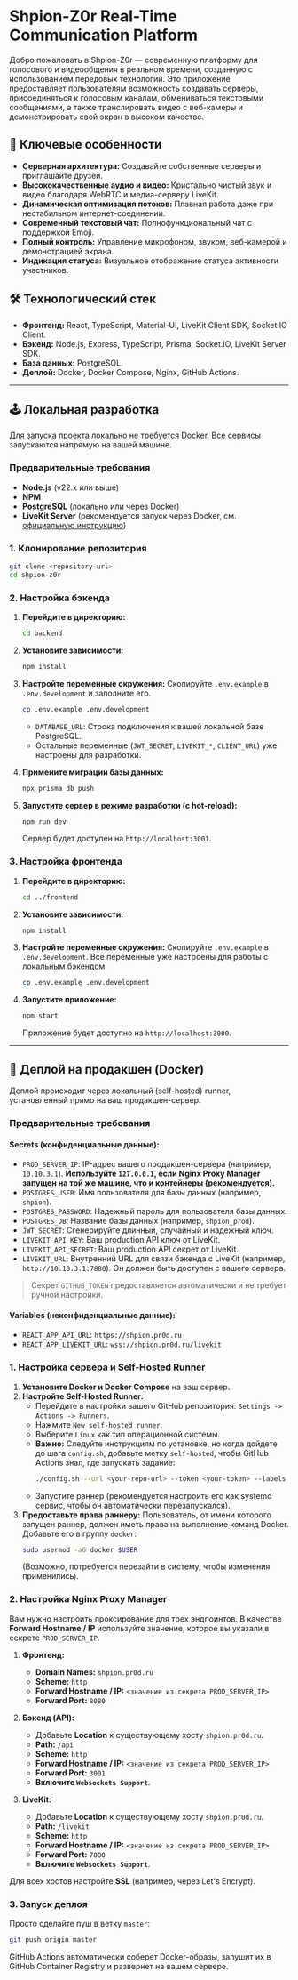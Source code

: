 # Shpion-Z0r Real-Time Communication Platform

Добро пожаловать в Shpion-Z0r — современную платформу для голосового и видеообщения в реальном времени, созданную с использованием передовых технологий. Это приложение предоставляет пользователям возможность создавать серверы, присоединяться к голосовым каналам, обмениваться текстовыми сообщениями, а также транслировать видео с веб-камеры и демонстрировать свой экран в высоком качестве.

## 🚀 Ключевые особенности

- **Серверная архитектура:** Создавайте собственные серверы и приглашайте друзей.
- **Высококачественные аудио и видео:** Кристально чистый звук и видео благодаря WebRTC и медиа-серверу LiveKit.
- **Динамическая оптимизация потоков:** Плавная работа даже при нестабильном интернет-соединении.
- **Современный текстовый чат:** Полнофункциональный чат с поддержкой Emoji.
- **Полный контроль:** Управление микрофоном, звуком, веб-камерой и демонстрацией экрана.
- **Индикация статуса:** Визуальное отображение статуса активности участников.

## 🛠️ Технологический стек

- **Фронтенд:** React, TypeScript, Material-UI, LiveKit Client SDK, Socket.IO Client.
- **Бэкенд:** Node.js, Express, TypeScript, Prisma, Socket.IO, LiveKit Server SDK.
- **База данных:** PostgreSQL.
- **Деплой:** Docker, Docker Compose, Nginx, GitHub Actions.

---

## 🕹️ Локальная разработка

Для запуска проекта локально не требуется Docker. Все сервисы запускаются напрямую на вашей машине.

### Предварительные требования
- **Node.js** (v22.x или выше)
- **NPM**
- **PostgreSQL** (локально или через Docker)
- **LiveKit Server** (рекомендуется запуск через Docker, см. [официальную инструкцию](https://docs.livekit.io/self-hosting/))

### 1. Клонирование репозитория
```bash
git clone <repository-url>
cd shpion-z0r
```

### 2. Настройка бэкенда
1.  **Перейдите в директорию:**
    ```bash
    cd backend
    ```
2.  **Установите зависимости:**
    ```bash
    npm install
    ```
3.  **Настройте переменные окружения:**
    Скопируйте `.env.example` в `.env.development` и заполните его.
    ```bash
    cp .env.example .env.development
    ```
    *   `DATABASE_URL`: Строка подключения к вашей локальной базе PostgreSQL.
    *   Остальные переменные (`JWT_SECRET`, `LIVEKIT_*`, `CLIENT_URL`) уже настроены для разработки.

4.  **Примените миграции базы данных:**
    ```bash
    npx prisma db push
    ```
5.  **Запустите сервер в режиме разработки (с hot-reload):**
    ```bash
    npm run dev
    ```
    Сервер будет доступен на `http://localhost:3001`.

### 3. Настройка фронтенда
1.  **Перейдите в директорию:**
    ```bash
    cd ../frontend
    ```
2.  **Установите зависимости:**
    ```bash
    npm install
    ```
3.  **Настройте переменные окружения:**
    Скопируйте `.env.example` в `.env.development`. Все переменные уже настроены для работы с локальным бэкендом.
    ```bash
    cp .env.example .env.development
    ```
4.  **Запустите приложение:**
    ```bash
    npm start
    ```
    Приложение будет доступно на `http://localhost:3000`.

---

## 🚀 Деплой на продакшен (Docker)

Деплой происходит через локальный (self-hosted) runner, установленный прямо на ваш продакшен-сервер.

### Предварительные требования

#### Secrets (конфиденциальные данные):
-   `PROD_SERVER_IP`: IP-адрес вашего продакшен-сервера (например, `10.10.3.1`). **Используйте `127.0.0.1`, если Nginx Proxy Manager запущен на той же машине, что и контейнеры (рекомендуется).**
-   `POSTGRES_USER`: Имя пользователя для базы данных (например, `shpion`).
-   `POSTGRES_PASSWORD`: Надежный пароль для пользователя базы данных.
-   `POSTGRES_DB`: Название базы данных (например, `shpion_prod`).
-   `JWT_SECRET`: Сгенерируйте длинный, случайный и надежный ключ.
-   `LIVEKIT_API_KEY`: Ваш production API ключ от LiveKit.
-   `LIVEKIT_API_SECRET`: Ваш production API секрет от LiveKit.
-   `LIVEKIT_URL`: Внутренний URL для связи бэкенда с LiveKit (например, `http://10.10.3.1:7880`). Он должен быть доступен с вашего сервера.

> Секрет `GITHUB_TOKEN` предоставляется автоматически и не требует ручной настройки.

#### Variables (неконфиденциальные данные):
-   `REACT_APP_API_URL`: `https://shpion.pr0d.ru`
-   `REACT_APP_LIVEKIT_URL`: `wss://shpion.pr0d.ru/livekit`

### 1. Настройка сервера и Self-Hosted Runner
1.  **Установите Docker и Docker Compose** на ваш сервер.
2.  **Настройте Self-Hosted Runner:**
    *   Перейдите в настройки вашего GitHub репозитория: `Settings -> Actions -> Runners`.
    *   Нажмите `New self-hosted runner`.
    *   Выберите `Linux` как тип операционной системы.
    *   **Важно:** Следуйте инструкциям по установке, но когда дойдете до шага `config.sh`, добавьте метку `self-hosted`, чтобы GitHub Actions знал, где запускать задание:
        ```bash
        ./config.sh --url <your-repo-url> --token <your-token> --labels self-hosted
        ```
    *   Запустите раннер (рекомендуется настроить его как systemd сервис, чтобы он автоматически перезапускался).
3.  **Предоставьте права раннеру:**
    Пользователь, от имени которого запущен раннер, должен иметь права на выполнение команд Docker. Добавьте его в группу `docker`:
    ```bash
    sudo usermod -aG docker $USER 
    ```
    (Возможно, потребуется перезайти в систему, чтобы изменения применились).

### 2. Настройка Nginx Proxy Manager
Вам нужно настроить проксирование для трех эндпоинтов. В качестве **Forward Hostname / IP** используйте значение, которое вы указали в секрете `PROD_SERVER_IP`.

1.  **Фронтенд:**
    -   **Domain Names:** `shpion.pr0d.ru`
    -   **Scheme:** `http`
    -   **Forward Hostname / IP:** `<значение из секрета PROD_SERVER_IP>`
    -   **Forward Port:** `8080`

2.  **Бэкенд (API):**
    -   Добавьте **Location** к существующему хосту `shpion.pr0d.ru`.
    -   **Path:** `/api`
    -   **Scheme:** `http`
    -   **Forward Hostname / IP:** `<значение из секрета PROD_SERVER_IP>`
    -   **Forward Port:** `3001`
    -   **Включите `Websockets Support`**.

3.  **LiveKit:**
    -   Добавьте **Location** к существующему хосту `shpion.pr0d.ru`.
    -   **Path:** `/livekit`
    -   **Scheme:** `http`
    -   **Forward Hostname / IP:** `<значение из секрета PROD_SERVER_IP>`
    -   **Forward Port:** `7880`
    -   **Включите `Websockets Support`**.

Для всех хостов настройте **SSL** (например, через Let's Encrypt).

### 3. Запуск деплоя
Просто сделайте пуш в ветку `master`:
```bash
git push origin master
```
GitHub Actions автоматически соберет Docker-образы, запушит их в GitHub Container Registry и развернет на вашем сервере. 